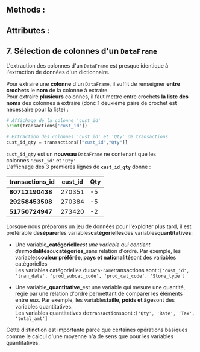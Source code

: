 ## Methods : 



## Attributes : 



## 7. Sélection de colonnes d'un `DataFrame`

L'extraction des colonnes d'un `DataFrame` est presque identique à l'extraction de données d'un dictionnaire.

Pour extraire une **colonne** d'un `DataFrame`, il suffit de renseigner **entre crochets** le **nom** de la colonne à extraire.  
Pour extraire **plusieurs** colonnes, il faut mettre entre crochets **la liste des noms** des colonnes à extraire (donc 1 deuxième paire de crochet est nécessaire pour la liste) :

```python
# Affichage de la colonne 'cust_id' 
print(transactions['cust_id'])

# Extraction des colonnes 'cust_id' et 'Qty' de transactions
cust_id_qty = transactions[["cust_id","Qty"]] 
```

`cust_id_qty` est un **nouveau** `DataFrame` ne contenant que les colonnes `'cust_id'` et `'Qty'`.  
L'affichage des 3 premières lignes de **`cust_id_qty`** donne :

|transactions_id|cust_id|Qty|
|---|---|---|
|**80712190438**|270351|-5|
|**29258453508**|270384|-5|
|**51750724947**|273420|-2|
  

Lorsque nous préparons un jeu de données pour l'exploiter plus tard, il est préférable de**séparer**les variables**catégorielles**des variables**quantitatives**:

- Une variable_**catégorielle**_est une variable qui contient des_**modalités**_ou_**catégories**_sans relation d'ordre. Par exemple, les variables**couleur préférée, pays et nationalité**sont des variables catégorielles  
    Les variables catégorielles du`DataFrame`transactions sont :`['cust_id', 'tran_date', 'prod_subcat_code', 'prod_cat_code', 'Store_type']`

- Une variable_**quantitative**_est une variable qui mesure une quantité, régie par une relation d'ordre permettant de comparer les éléments entre eux. Par exemple, les variables**taille, poids et âge**sont des variables quantitatives.  
    Les variables quantitatives de`transactions`sont :`['Qty', 'Rate', 'Tax', 'total_amt']`

Cette distinction est importante parce que certaines opérations basiques comme le calcul d'une moyenne n'a de sens que pour les variables quantitatives.

